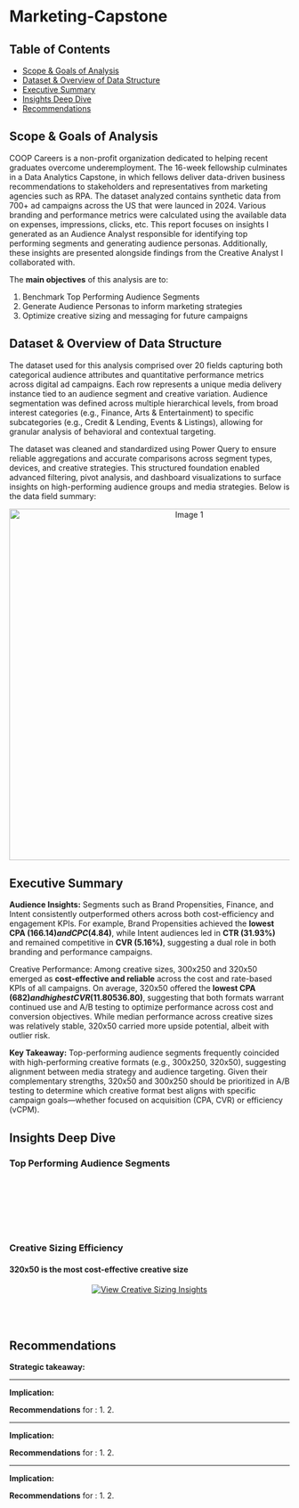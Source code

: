 # Marketing-Capstone

## Table of Contents

- [Scope & Goals of Analysis](#scope-&-goalsof-analysis)
- [Dataset & Overview of Data Structure](#dataset--overview-of-data-structure)
- [Executive Summary](#executive-summary)
- [Insights Deep Dive](#insights-deep-dive)
- [Recommendations](#recommendations)
  

## Scope & Goals of Analysis

COOP Careers is a non-profit organization dedicated to helping recent graduates overcome underemployment. The 16-week fellowship culminates in a Data Analytics Capstone, in which fellows deliver data-driven business recommendations to stakeholders and representatives from marketing agencies such as RPA. The dataset analyzed contains synthetic data from 700+ ad campaigns across the US that were launced in 2024. Various branding and performance metrics were calculated using the available data on expenses, impressions, clicks, etc. This report focuses on insights I generated as an Audience Analyst responsible for identifying top performing segments and generating audience personas. Additionally, these insights are presented alongside findings from the Creative Analyst I collaborated with. 


The **main objectives** of this analysis are to:
1. Benchmark Top Performing Audience Segments
2. Generate Audience Personas to inform marketing strategies
3. Optimize creative sizing and messaging for future campaigns

## Dataset & Overview of Data Structure

The dataset used for this analysis comprised over 20 fields capturing both categorical audience attributes and quantitative performance metrics across digital ad campaigns. Each row represents a unique media delivery instance tied to an audience segment and creative variation. Audience segmentation was defined across multiple hierarchical levels, from broad interest categories (e.g., Finance, Arts & Entertainment) to specific subcategories (e.g., Credit & Lending, Events & Listings), allowing for granular analysis of behavioral and contextual targeting.

The dataset was cleaned and standardized using Power Query to ensure reliable aggregations and accurate comparisons across segment types, devices, and creative strategies. This structured foundation enabled advanced filtering, pivot analysis, and dashboard visualizations to surface insights on high-performing audience groups and media strategies. Below is the data field summary:


<div align="center">
 <img width="631" alt="Image 1" src="https://github.com/user-attachments/assets/e4f686f2-70ee-4967-a576-3be8bacc701c" />
</div>


## Executive Summary

**Audience Insights:**
Segments such as Brand Propensities, Finance, and Intent consistently outperformed others across both cost-efficiency and engagement KPIs. For example, Brand Propensities achieved the **lowest CPA ($166.14) and CPC ($4.84)**, while Intent audiences led in **CTR (31.93%)** and remained competitive in **CVR (5.16%)**, suggesting a dual role in both branding and performance campaigns.

Creative Performance:
Among creative sizes, 300x250 and 320x50 emerged as **cost-effective and reliable** across the cost and rate-based KPIs of all campaigns. On average, 320x50 offered the **lowest CPA ($682) and highest CVR (11.80%)**, while 300x250 maintained the **lowest average vCPM ($536.80)**, suggesting that both formats warrant continued use and A/B testing to optimize performance across cost and conversion objectives. While median performance across creative sizes was relatively stable, 320x50 carried more upside potential, albeit with outlier risk.

**Key Takeaway:**
Top-performing audience segments frequently coincided with high-performing creative formats (e.g., 300x250, 320x50), suggesting alignment between media strategy and audience targeting. Given their complementary strengths, 320x50 and 300x250 should be prioritized in A/B testing to determine which creative format best aligns with specific campaign goals—whether focused on acquisition (CPA, CVR) or efficiency (vCPM).

## Insights Deep Dive

### Top Performing Audience Segments

#### 

#### 

<p align="center">
  <img src="">
  <img src="">
</p>



#### 

<p align="center">
  <img src="">
  <img src="">
</p>



#### 

#### 

<p align="center">
  <img src= "">
  
  <img src="">
</p>


### Creative Sizing Efficiency 

#### 320x50 is the most cost-effective creative size
<p align="center">
  <a href="https://public.tableau.com/views/AudienceAnalystCapstone/Dashboard2?:language=en-US&publish=yes&:sid=&:redirect=auth&:display_count=n&:origin=viz_share_link">
    <img src="https://github.com/user-attachments/assets/0bdbdb40-9e02-4881-89ae-ff3298b9a702" alt="View Creative Sizing Insights" />
  </a>
</p>




#### 

<p align="center">
  <img src= "">
</p>

<p align="center">
  <img src="">
  <img src="">
</p>


#### 




## Recommendations
**Strategic takeaway:** 

** **
**Implication:** 

**Recommendations** for :
1. 
2. 

** **
**Implication:** 

**Recommendations** for :
1. 
2. 

** **
**Implication:** 

**Recommendations** for :
1. 
2. 


